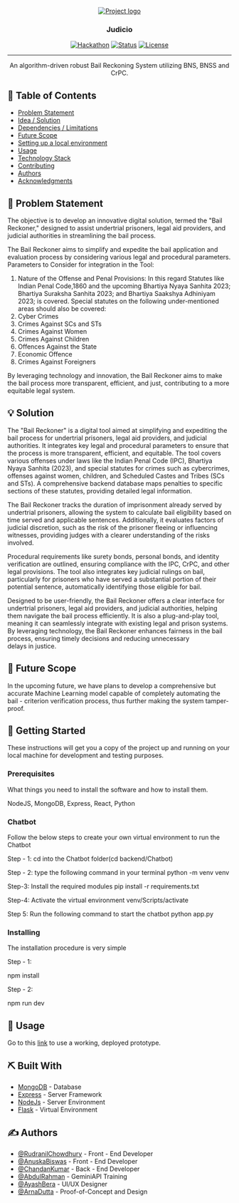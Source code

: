 <p align="center">
  <a href="" rel="noopener">
 <img src="https://i.imgur.com/AZ2iWek.png" alt="Project logo"></a>
</p>
<h3 align="center">Judicio</h3>

<div align="center">

[![Hackathon](https://img.shields.io/badge/hackathon-name-orange.svg)](http://hackathon.url.com)
[![Status](https://img.shields.io/badge/status-active-success.svg)]()
[![License](https://img.shields.io/badge/license-MIT-blue.svg)](LICENSE.md)

</div>

---

<p align="center"> An algorithm-driven robust Bail Reckoning System utilizing BNS, BNSS and CrPC.
    <br> 
</p>

## 📝 Table of Contents

- [Problem Statement](#problem_statement)
- [Idea / Solution](#idea)
- [Dependencies / Limitations](#limitations)
- [Future Scope](#future_scope)
- [Setting up a local environment](#getting_started)
- [Usage](#usage)
- [Technology Stack](#tech_stack)
- [Contributing](../CONTRIBUTING.md)
- [Authors](#authors)
- [Acknowledgments](#acknowledgments)

## 🧐 Problem Statement <a name = "problem_statement"></a>

The objective is to develop an innovative digital solution, termed the "Bail Reckoner," designed to assist undertrial prisoners, legal aid providers, and judicial authorities in streamlining the bail process.

The Bail Reckoner aims to simplify and expedite the bail application and evaluation process by considering various legal and procedural parameters.
Parameters to Consider for integration in the Tool:

1. Nature of the Offense and Penal Provisions: In this regard Statutes like Indian Penal Code,1860 and the upcoming Bhartiya Nyaya Sanhita 2023; Bhartiya Suraksha Sanhita 2023; and Bhartiya Saakshya Adhiniyam 2023; is covered. Special statutes on the following under-mentioned areas should also be covered:
1. Cyber Crimes
1. Crimes Against SCs and STs
1. Crimes Against Women
1. Crimes Against Children
1. Offences Against the State
1. Economic Offence
1. Crimes Against Foreigners

By leveraging technology and innovation, the Bail Reckoner aims to make the bail process more transparent, efficient, and just, contributing to a more equitable legal system.

## 💡 Solution <a name = "idea"></a>

The "Bail Reckoner" is a digital tool aimed at simplifying and expediting the bail process for undertrial prisoners, legal aid providers, and judicial authorities. It integrates key legal and procedural parameters to ensure that the process is more transparent, efficient, and equitable. The tool covers various offenses under laws like the Indian Penal Code (IPC), Bhartiya Nyaya Sanhita (2023), and special statutes for crimes such as cybercrimes, offenses against women, children, and Scheduled Castes and Tribes (SCs and STs). A comprehensive backend database maps penalties to specific sections of these statutes, providing detailed legal information.

The Bail Reckoner tracks the duration of imprisonment already served by undertrial prisoners, allowing the system to calculate bail eligibility based on time served and applicable sentences. Additionally, it evaluates factors of judicial discretion, such as the risk of the prisoner fleeing or influencing witnesses, providing judges with a clearer understanding of the risks involved.

Procedural requirements like surety bonds, personal bonds, and identity verification are outlined, ensuring compliance with the IPC, CrPC, and other legal provisions. The tool also integrates key judicial rulings on bail, particularly for prisoners who have served a substantial portion of their potential sentence, automatically identifying those eligible for bail.

Designed to be user-friendly, the Bail Reckoner offers a clear interface for undertrial prisoners, legal aid providers, and judicial authorities, helping them navigate the bail process efficiently. It is also a plug-and-play tool, meaning it can seamlessly integrate with existing legal and prison systems. By leveraging technology, the Bail Reckoner enhances fairness in the bail process, ensuring timely decisions and reducing unnecessary delays in justice.

## 🚀 Future Scope <a name = "future_scope"></a>

In the upcoming future, we have plans to develop a comprehensive but accurate Machine Learning model capable of completely automating the bail - criterion verification process, thus further making the system tamper-proof.

## 🏁 Getting Started <a name = "getting_started"></a>

These instructions will get you a copy of the project up and running on your local machine for development
and testing purposes.

### Prerequisites

What things you need to install the software and how to install them.

NodeJS, MongoDB, Express, React, Python

### Chatbot

Follow the below steps to create your own virtual environment to run the Chatbot

Step - 1:
cd into the Chatbot folder(cd backend/Chatbot)

Step - 2:
type the following command in your terminal
python -m venv venv

Step-3:
Install the required modules
pip install -r requirements.txt

Step-4:
Activate the virtual environment
venv/Scripts/activate

Step 5:
Run the following command to start the chatbot
python app.py

### Installing

The installation procedure is very simple

Step - 1:

npm install

Step - 2:

npm run dev

## 🎈 Usage <a name="usage"></a>

Go to this [link](https://judicio.vercel.app/) to use a working, deployed prototype.

## ⛏ Built With <a name = "tech_stack"></a>

- [MongoDB](https://www.mongodb.com/) - Database
- [Express](https://expressjs.com/) - Server Framework
- [NodeJs](https://nodejs.org/en/) - Server Environment
- [Flask](https://flask.palletsprojects.com/en/3.0.x/) - Virtual Environment

## ✍ Authors <a name = "authors"></a>

- [@RudranilChowdhury](https://github.com/Zephyrus2822) - Front - End Developer
- [@AnuskaBiswas](https://github.com/anuska2027biswas) - Front - End Developer
- [@ChandanKumar](https://github.com/Chandan-Kr-dev) - Back - End Developer
- [@AbdulRahman](https://github.com/epsilonstar-02) - GeminiAPI Training
- [@AyashBera](https://github.com/Ayash-Bera) - UI/UX Designer
- [@ArnaDutta](https://github.com/arnadutta) - Proof-of-Concept and Design
